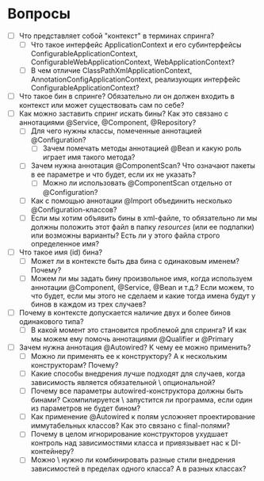 # Вопросы

- [ ] Что представляет собой "контекст" в терминах спринга?
  - [ ] Что такое интерфейс ApplicationContext и его субинтерфейсы ConfigurableApplicationContext, ConfigurableWebApplicationContext, WebApplicationContext?
  - [ ] В чем отличие ClassPathXmlApplicationContext, AnnotationConfigApplicationContext, реализующих интерфейс ConfigurableApplicationContext?
- [ ] Что такое бин в спринге? Обязательно ли он должен входить в контекст или может существовать сам по себе?
- [ ] Как можно заставить спринг искать бины? Как это связано с аннотациями @Service, @Component, @Repository?
  - [ ] Для чего нужны классы, помеченные аннотацией @Configuration?
    - [ ] Зачем помечать методы аннотацией @Bean и какую роль играет имя такого метода?
  - [ ] Зачем нужна аннотация @ComponentScan? Что означают пакеты в ее параметре и что будет, если их не указать?
    - [ ] Можно ли использовать @ComponentScan отдельно от @Configuration?
  - [ ] Как с помощью аннотации @Import объединить несколько @Configuration-классов?
  - [ ] Если мы хотим объявить бины в xml-файле, то обязательно ли мы должны положить этот файл в папку *resources* (или ее подпапки) или возможны варианты? Есть ли у этого файла строго определенное имя?
- [ ] Что такое имя (id) бина?
  - [ ] Может ли в контексте быть два бина с одинаковым именем? Почему?
  - [ ] Можем ли мы задать бину произвольное имя, когда используем аннотации @Component, @Service, @Bean и т.д.? Если можем, то что будет, если мы этого не сделаем и какие тогда имена будут у бинов в каждом из трех случаев?
- [ ] Почему в контексте допускается наличие двух и более бинов одинакового типа?
  - [ ] В какой момент это становится проблемой для спринга? И как мы можем ему помочь аннотациями @Qualifier и @Primary
- [ ] Зачем нужна аннотация @Autowired? К чему ее можно применить?
  - [ ] Можно ли применять ее к конструктору? А к нескольким конструкторам? Почему?
  - [ ] Какие способы внедрения лучше подходят для случаев, когда зависимость является обязательной \ опциональной?
  - [ ] Почему все параметры autowired-конструктора должны быть бинами? Скомпилируется \ запустится ли программа, если один из параметров не будет бином?
  - [ ] Как применение @Autowired к полям усложняет проектирование иммутабельных классов? Как это связано с final-полями?
  - [ ] Почему в целом игнорирование конструкторов ухудшает контроль над зависимостями класса и привязывает нас к DI-контейнеру?
  - [ ] Можно \ нужно ли комбинировать разные стили внедрения зависимостей в пределах одного класса? А в разных классах?